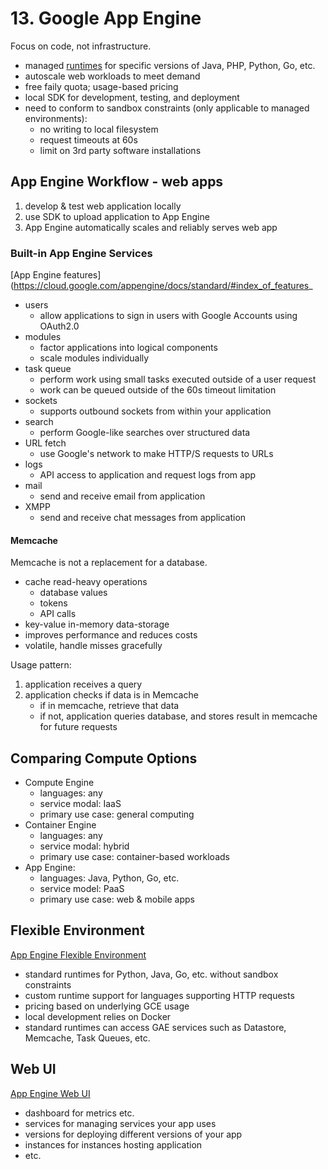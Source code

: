 # 13. Google App Engine

Focus on code, not infrastructure.

- managed [runtimes](https://cloud.google.com/appengine/docs/) for specific versions of Java, PHP, Python, Go, etc.
- autoscale web workloads to meet demand
- free faily quota; usage-based pricing
- local SDK for development, testing, and deployment
- need to conform to sandbox constraints (only applicable to managed environments):
    - no writing to local filesystem
    - request timeouts at 60s
    - limit on 3rd party software installations
    
## App Engine Workflow - web apps

1. develop & test web application locally
2. use SDK to upload application to App Engine
3. App Engine automatically scales and reliably serves web app

### Built-in App Engine Services

[App Engine features](https://cloud.google.com/appengine/docs/standard/#index_of_features_

- users
    - allow applications to sign in users with Google Accounts using OAuth2.0
- modules
    - factor applications into logical components
    - scale modules individually
- task queue
    - perform work using small tasks executed outside of a user request
    - work can be queued outside of the 60s timeout limitation
- sockets
    - supports outbound sockets from within your application
- search
    - perform Google-like searches over structured data
- URL fetch
    - use Google's network to make HTTP/S requests to URLs
- logs
    - API access to application and request logs from app
- mail
    - send and receive email from application
- XMPP
    - send and receive chat messages from application
    
#### Memcache

Memcache is not a replacement for a database.

- cache read-heavy operations
    - database values
    - tokens
    - API calls
- key-value in-memory data-storage
- improves performance and reduces costs
- volatile, handle misses gracefully

Usage pattern:

1. application receives a query
2. application checks if data is in Memcache
    - if in memcache, retrieve that data
    - if not, application queries database, and stores result in memcache for future requests
    
## Comparing Compute Options

- Compute Engine
    - languages: any
    - service modal: IaaS
    - primary use case: general computing
- Container Engine
    - languages: any
    - service modal: hybrid
    - primary use case: container-based workloads
- App Engine:
    - languages: Java, Python, Go, etc.
    - service model: PaaS
    - primary use case: web & mobile apps
    
## Flexible Environment

[App Engine Flexible Environment](https://cloud.google.com/appengine/docs/flexible/)

- standard runtimes for Python, Java, Go, etc. without sandbox constraints
- custom runtime support for languages supporting HTTP requests
- pricing based on underlying GCE usage
- local development relies on Docker
- standard runtimes can access GAE services such as Datastore, Memcache, Task Queues, etc.

## Web UI

[App Engine Web UI](https://console.cloud.google.com/appengine)

- dashboard for metrics etc.
- services for managing services your app uses
- versions for deploying different versions of your app
- instances for instances hosting application
- etc.
